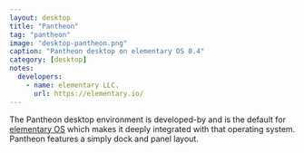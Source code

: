 ```yaml
---
layout: desktop
title: "Pantheon"
tag: "pantheon"
image: "desktop-pantheon.png"
caption: "Pantheon desktop on elementary OS 0.4"
category: [desktop]
notes:
  developers:
    - name: elementary LLC.
      url: https://elementary.io/
---
```


The Pantheon desktop environment is developed-by and is the default for [elementary OS](https://elementary.io) which makes it deeply integrated with that operating system. Pantheon features a simply dock and panel layout.